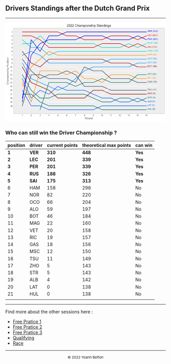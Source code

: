 ## Drivers Standings after the Dutch Grand Prix

---

<img src="/output/2022-09-04_Dutch_Grand_Prix/drivers_standings_championship_white.png?raw=true"/>

### Who can still win the Driver Championship ?

| position | driver | current points | theoretical max points | can win |
| -------- | ------ | -------------- | ---------------------- | ------- |
| **1**        | **VER**    | **310**            | **448**                    | **Yes**     |
| **2**        | **LEC**    | **201**            | **339**                    | **Yes**     |
| **3**        | **PER**    | **201**            | **339**                    | **Yes**     |
| **4**        | **RUS**    | **188**            | **326**                    | **Yes**     |
| **5**        | **SAI**    | **175**            | **313**                    | **Yes**     |
| 6        | HAM    | 158            | 296                    | No      |
| 7        | NOR    | 82             | 220                    | No      |
| 8        | OCO    | 66             | 204                    | No      |
| 9        | ALO    | 59             | 197                    | No      |
| 10       | BOT    | 46             | 184                    | No      |
| 11       | MAG    | 22             | 160                    | No      |
| 12       | VET    | 20             | 158                    | No      |
| 13       | RIC    | 19             | 157                    | No      |
| 14       | GAS    | 18             | 156                    | No      |
| 15       | MSC    | 12             | 150                    | No      |
| 16       | TSU    | 11             | 149                    | No      |
| 17       | ZHO    | 5              | 143                    | No      |
| 18       | STR    | 5              | 143                    | No      |
| 19       | ALB    | 4              | 142                    | No      |
| 20       | LAT    | 0              | 138                    | No      |
| 21       | HUL    | 0              | 138                    | No      |
|          |        |                |                        |         |

--- 

Find more about the other sessions here :
  - [Free Pratice 1](/page/FP1/2022-09-04_Dutch_Grand_Prix)  
  - [Free Pratice 2](/page/FP2/2022-09-04_Dutch_Grand_Prix) 
  - [Free Pratice 3](/page/FP3/2022-09-04_Dutch_Grand_Prix)
  - [Qualifying](/page/Qualifying/2022-09-04_Dutch_Grand_Prix) 
  - [Race](/page/Race/2022-09-04_Dutch_Grand_Prix)

---

<div style="text-align: center">
  <p style="font-size:11px">&copy; 2022 Yoann Betton</p>
</div>

<!-- ---

<p style="font-size:11px">Page generated from <a href="https://github.com/yoannbtn/yoannbtn.github.io">github.com/yoannbtn</a>.</p> -->